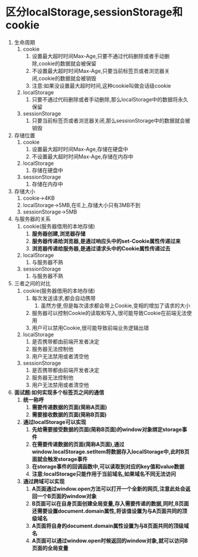 # 区分localStorage,sessionStorage和cookie

1. 生命周期
   1. cookie
      1. 设置最大超时时间Max-Age,只要不通过代码删除或者手动删除,cookie的数据就会被保留
      2. 不设置最大超时时间Max-Age,只要当前标签页或者浏览器关闭,cookie的数据就会被销毁
      3. 注意:如果没设置最大超时时间,这种cookie叫做会话级cookie
   2. localStorage
      1. 只要不通过代码删除或者手动删除,那么localStorage中的数据将永久保留
   3. sessionStorage
      1. 只要当前标签页或者浏览器关闭,那么sessionStorage中的数据就会被销毁
2. 存储位置
   1. cookie
      1. 设置最大超时时间Max-Age,存储在硬盘中
      2. 不设置最大超时时间Max-Age,存储在内存中
   2. localStorage
      1. 存储在硬盘中
   3. sessionStorage
      1. 存储在内存中
3. 存储大小
   1. cookie->4KB
   2. localStorage->5MB,在IE上,存储大小只有3MB不到
   3. sessionStorage->5MB
4. 与服务器的关系
   1. cookie(服务器借用的本地存储)
      1. **服务器创建,浏览器存储**
      2. **服务器传递给浏览器,是通过响应头中的set-Cookie属性传递过来**
      3. **浏览器传递给服务器,是通过请求头中的Cookie属性传递过去**
   2. localStorage
      1. 与服务器不熟
   3. sessionStorage
      1. 与服务器不熟
5. 三者之间的对比
   1. cookie(服务器借用的本地存储)
      1. 每次发送请求,都会自动携带
         1. 虽然方便,但是每次请求都会带上Cookie,变相的增加了请求的大小
      2. 服务器可以控制Cookie的读取和写入,很可能导致Cookie在前端无法使用
      3. 用户可以禁用Cookie,很可能导致前端业务逻辑出错
   2. localStorage
      1. 是否携带都由前端开发者决定
      2. 服务器无法控制他
      3. 用户无法禁用或者清空他
   3. sessionStorage
      1. 是否携带都由前端开发者决定
      2. 服务器无法控制他
      3. 用户无法禁用或者清空他
6. **面试题:如何实现多个标签页之间的通信**
   1. **统一称呼**
      1. **需要传递数据的页面(简称A页面)**
      2. **需要接收数据的页面(简称B页面)**
   2. **通过localStorage可以实现**
      1. **先给需要接受数据的页面(简称B页面)的window对象绑定storage事件**
      2. **在需要传递数据的页面(简称A页面),通过window.localStorage.setItem将数据存入localStorage中,此时B页面就会触发storage事件**
      3. **在storage事件的回调函数中,可以读取到对应的key值和value数据**
      4. **注意:localStorage只能作用于当前域名,如果域名不同无法访问**
   3. **通过跨域可以实现**
      1. **A页面通过window.open方法可以打开一个全新的网页,注意此处会返回一个B页面的window对象**
      2. **B页面可以在自身页面创建全局变量,存入需要传递的数据,同时,B页面还需要设置document.domain属性,将该值设置为与A页面共同的顶级域名**
      3. **A页面将自身的document.domain属性设置为与B页面共同的顶级域名**
      4. **A页面可以通过window.open时候返回的window对象,就可以访问B页面的全局变量**

